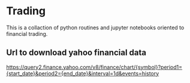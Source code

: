 # Trading

This is a collaction of python routines and jupyter notebooks oriented to 
financial trading.

## Url to download yahoo financial data

https://query2.finance.yahoo.com/v8/finance/chart/{symbol}?period1={start_date}&period2={end_date}&interval=1d&events=history
